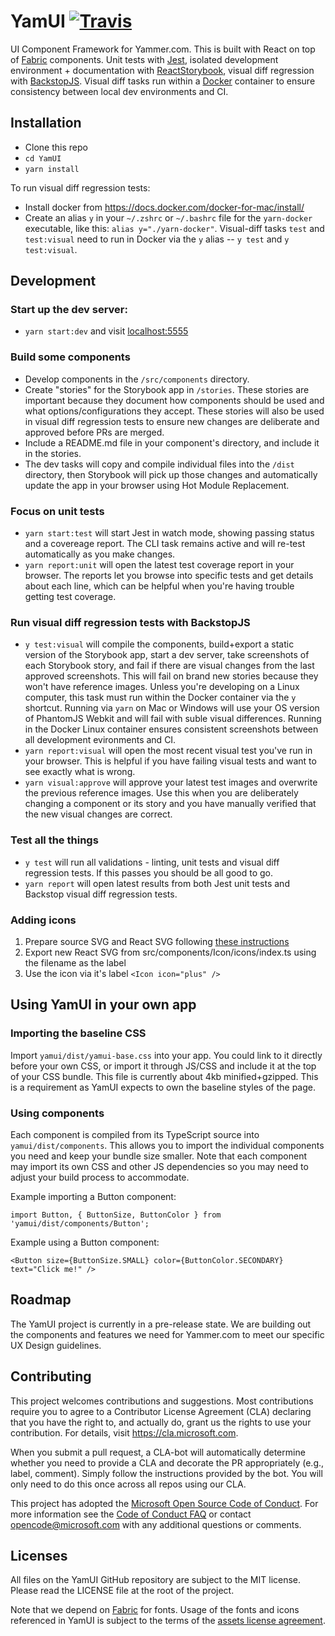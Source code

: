 # YamUI [![Travis](https://img.shields.io/travis/Microsoft/YamUI.svg)](https://travis-ci.org/Microsoft/YamUI)
UI Component Framework for Yammer.com. This is built with React on top of [Fabric](https://dev.office.com/fabric#/components/) components. Unit tests with [Jest](https://facebook.github.io/jest/), isolated development environment + documentation with [ReactStorybook](https://github.com/storybooks/storybook), visual diff regression with [BackstopJS](https://garris.github.io/BackstopJS/). Visual diff tasks run within a [Docker](https://www.docker.com/) container to ensure consistency between local dev environments and CI.

## Installation
* Clone this repo
* `cd YamUI`
* `yarn install`

To run visual diff regression tests:
* Install docker from https://docs.docker.com/docker-for-mac/install/
* Create an alias `y` in your `~/.zshrc` or `~/.bashrc` file for the `yarn-docker` executable, like this: `alias y="./yarn-docker"`. Visual-diff tasks `test` and `test:visual` need to run in Docker via the `y` alias -- `y test` and `y test:visual`.

## Development
### Start up the dev server:
* `yarn start:dev` and visit [localhost:5555](http://localhost:5555/)

### Build some components
* Develop components in the `/src/components` directory.
* Create "stories" for the Storybook app in `/stories`. These stories are important because they document how components should be used and what options/configurations they accept. These stories will also be used in visual diff regression tests to ensure new changes are deliberate and approved before PRs are merged.
* Include a README.md file in your component's directory, and include it in the stories.
* The dev tasks will copy and compile individual files into the `/dist` directory, then Storybook will pick up those changes and automatically update the app in your browser using Hot Module Replacement.

### Focus on unit tests
* `yarn start:test` will start Jest in watch mode, showing passing status and a covereage report. The CLI task remains active and will re-test automatically as you make changes.
* `yarn report:unit` will open the latest test coverage report in your browser. The reports let you browse into specific tests and get details about each line, which can be helpful when you're having trouble getting test coverage.

### Run visual diff regression tests with BackstopJS
* `y test:visual` will compile the components, build+export a static version of the Storybook app, start a dev server, take screenshots of each Storybook story, and fail if there are visual changes from the last approved screenshots. This will fail on brand new stories because they won't have reference images. Unless you're developing on a Linux computer, this task must run within the Docker container via the `y` shortcut. Running via `yarn` on Mac or Windows will use your OS version of PhantomJS Webkit and will fail with suble visual differences. Running in the Docker Linux container ensures consistent screenshots between all development evironments and CI.
* `yarn report:visual` will open the most recent visual test you've run in your browser. This is helpful if you have failing visual tests and want to see exactly what is wrong.
* `yarn visual:approve` will approve your latest test images and overwrite the previous reference images. Use this when you are deliberately changing a component or its story and you have manually verified that the new visual changes are correct.

### Test all the things
* `y test` will run all validations - linting, unit tests and visual diff regression tests. If this passes you should be all good to go.
* `yarn report` will open latest results from both Jest unit tests and Backstop visual diff regression tests.

### Adding icons
1. Prepare source SVG and React SVG following [these instructions](https://github.com/Microsoft/YamUI/tree/master/assets/Icons)
2. Export new React SVG from src/components/Icon/icons/index.ts using the filename as the label
3. Use the icon via it's label `<Icon icon="plus" />`


## Using YamUI in your own app
### Importing the baseline CSS
Import `yamui/dist/yamui-base.css` into your app. You could link to it directly before your own CSS, or import it through JS/CSS and include it at the top of your CSS bundle. This file is currently about 4kb minified+gzipped. This is a requirement as YamUI expects to own the baseline styles of the page.

### Using components
Each component is compiled from its TypeScript source into `yamui/dist/components`. This allows you to import the individual components you need and keep your bundle size smaller. Note that each component may import its own CSS and other JS dependencies so you may need to adjust your build process to accommodate.

Example importing a Button component:
```
import Button, { ButtonSize, ButtonColor } from 'yamui/dist/components/Button';
```

Example using a Button component:
```
<Button size={ButtonSize.SMALL} color={ButtonColor.SECONDARY} text="Click me!" />
```


## Roadmap

The YamUI project is currently in a pre-release state. We are building out the components and features we need for Yammer.com to meet our specific UX Design guidelines.

## Contributing

This project welcomes contributions and suggestions.  Most contributions require you to agree to a
Contributor License Agreement (CLA) declaring that you have the right to, and actually do, grant us
the rights to use your contribution. For details, visit https://cla.microsoft.com.

When you submit a pull request, a CLA-bot will automatically determine whether you need to provide
a CLA and decorate the PR appropriately (e.g., label, comment). Simply follow the instructions
provided by the bot. You will only need to do this once across all repos using our CLA.

This project has adopted the [Microsoft Open Source Code of Conduct](https://opensource.microsoft.com/codeofconduct/).
For more information see the [Code of Conduct FAQ](https://opensource.microsoft.com/codeofconduct/faq/) or
contact [opencode@microsoft.com](mailto:opencode@microsoft.com) with any additional questions or comments.

## Licenses

All files on the YamUI GitHub repository are subject to the MIT license. Please read the LICENSE file at the root of the project.

Note that we depend on [Fabric](https://github.com/OfficeDev/office-ui-fabric-react/tree/master/packages/office-ui-fabric-react) for fonts. Usage of the fonts and icons referenced in YamUI is subject to the terms of the [assets license agreement](https://static2.sharepointonline.com/files/fabric/assets/license.txt).
